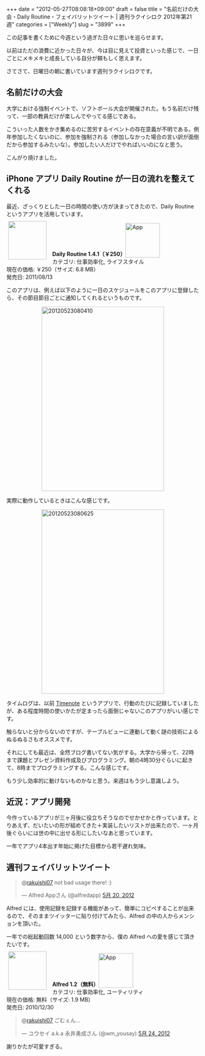 +++
date = "2012-05-27T08:08:18+09:00"
draft = false
title = "名前だけの大会・Daily Routine・フェイバリットツイート | 週刊ラクイシロク 2012年第21週"
categories = ["Weekly"]
slug = "3899"
+++

この記事を書くために今週という過ぎた日々に思いを巡らせます。

以前はただの浪費に近かった日々が、今は目に見えて投資といった感じで、一日ごとにメキメキと成長している自分が頼もしく思えます。

さてさて、日曜日の朝に書いています週刊ラクイシロクです。

<h2>名前だけの大会</h2>

大学における強制イベントで、ソフトボール大会が開催された。もう名前だけ残って、一部の教員だけが楽しんでやってる感じである。

こういった人数をかき集めるのに苦労するイベントの存在意義が不明である。例年参加したくないのに、参加を強制される（参加しなかった場合の言い訳が面倒だから参加するみたいな）。参加したい人だけでやればいいのになと思う。

こんがり焼けました。

<h2>iPhone アプリ Daily Routine が一日の流れを整えてくれる</h2>

最近、ざっくりとした一日の時間の使い方が決まってきたので、Daily Routine というアプリを活用しています。

<a href="https://itunes.apple.com/jp/app/id445173933?mt=8&uo=4&at=11l3RT" target="_blank" rel="nofollow"><img width="100" class="alignleft" align="left" src="http://a5.mzstatic.com/us/r1000/062/Purple/v4/ce/60/93/ce6093f9-3861-67dd-39f5-8911b8f78b11/mzl.dxfwfshf.100x100-75.png" style="margin: -5px 15px 1px 5px;"></a><strong> Daily Routine 1.4.1（￥250）</strong><a href="https://itunes.apple.com/jp/app/id445173933?mt=8&uo=4&at=11l3RT" target="_blank" rel="nofollow"><img src="/images/2012/12/viewinitunes_jp.png" style="vertical-align:bottom;" width="90" alt="App"></a><br> カテゴリ: 仕事効率化, ライフスタイル<br> 現在の価格: ￥250（サイズ: 6.8 MB）<br> 発売日: 2011/08/13<br style="clear: both;">

このアプリは、例えば以下のように一日のスケジュールをこのアプリに登録したら、その節目節目ごとに通知してくれるというものです。

<img style="display:block; margin-left:auto; margin-right:auto;" src="/images/2012/05/20120523080410.png" alt="20120523080410" title="20120523080410.png" border="0" width="320" height="480" />

実際に動作しているときはこんな感じです。

<img style="display:block; margin-left:auto; margin-right:auto;" src="/images/2012/05/20120523080625.png" alt="20120523080625" title="20120523080625.png" border="0" width="320" height="480" />

タイムログは、以前 <a href="http://rakuishi.com/iphone/1886/" target="_blank">Timenote</a> というアプリで、行動のたびに記録していましたが、ある程度時間の使いかたが定まったら面倒じゃないこのアプリがいい感じです。

触らないと分からないのですが、テーブルビューに連動して動く謎の技術によるぬるぬるさもオススメです。

それにしても最近は、全然ブログ書いてない気がする。大学から帰って、22時まで課題とプレゼン資料作成及びプログラミング。朝の4時30分ぐらいに起きて、8時までプログラミングする。こんな感じです。

もう少し効率的に動けないものかなと思う。来週はもう少し意識しよう。

<h2>近況：アプリ開発</h2>

今作っているアプリが三ヶ月後に役立ちそうなのでせかせかと作っています。とりあえず、だいたいの形が組めてきた＋実装したいリストが出来たので、一ヶ月後ぐらいには世の中に出せる形にしたいなあと思っています。

一年でアプリ4本出す年始に掲げた目標から若干遅れ気味。

<h2>週刊フェイバリットツイート</h2>

<blockquote class="twitter-tweet" data-in-reply-to="204127789455130624" lang="ja"><p>@<a href="https://twitter.com/rakuishi07">rakuishi07</a> not bad usage there! :)</p>&mdash; Alfred Appさん (@alfredapp) <a href="https://twitter.com/alfredapp/status/204146207512215552" data-datetime="2012-05-20T09:47:03+00:00">5月 20, 2012</a></blockquote>
<script src="//platform.twitter.com/widgets.js" charset="utf-8"></script>

Alfred には、使用記録を記録する機能があって、簡単にコピペすることが出来るので、そのままツイッターに貼り付けてみたら、Alfred の中の人からメンションを頂いた。

一年での総起動回数 14,000 という数字から、僕の Alfred への愛を感じて頂きたいです。

<a href="https://itunes.apple.com/jp/app/id405843582?mt=8&uo=4&at=11l3RT" target="_blank" rel="nofollow"><img width="100" class="alignleft" align="left" src="http://a1.mzstatic.com/us/r1000/069/Purple/v4/b4/7b/51/b47b5118-5ba5-a359-0bc6-e71494225963/appicon.100x100-75.png" style="margin: -5px 15px 1px 5px;"></a><strong> Alfred 1.2（無料）</strong><a href="https://itunes.apple.com/jp/app/id405843582?mt=8&uo=4&at=11l3RT" target="_blank" rel="nofollow"><img src="/images/2012/12/viewinitunes_jp.png" style="vertical-align:bottom;" width="90" alt="App"></a><br> カテゴリ: 仕事効率化, ユーティリティ<br> 現在の価格: 無料（サイズ: 1.9 MB）<br> 発売日: 2010/12/30<br style="clear: both;">

<blockquote class="twitter-tweet" data-in-reply-to="205525785870733312" lang="ja"><p>@<a href="https://twitter.com/rakuishi07">rakuishi07</a> ごむぇん…</p>&mdash; ユウセイ a.k.a 永井勇成さん (@wm_yousay) <a href="https://twitter.com/wm_yousay/status/205526079492997120" data-datetime="2012-05-24T05:10:10+00:00">5月 24, 2012</a></blockquote>
<script src="//platform.twitter.com/widgets.js" charset="utf-8"></script>

謝りかたが可愛すぎる。
